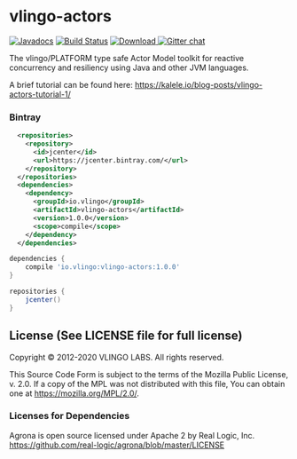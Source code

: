 # vlingo-actors

[![Javadocs](http://javadoc.io/badge/io.vlingo/vlingo-actors.svg?color=brightgreen)](http://javadoc.io/doc/io.vlingo/vlingo-actors) [![Build Status](https://travis-ci.org/vlingo/vlingo-actors.svg?branch=master)](https://travis-ci.org/vlingo/vlingo-actors) [ ![Download](https://api.bintray.com/packages/vlingo/vlingo-platform-java/vlingo-actors/images/download.svg) ](https://bintray.com/vlingo/vlingo-platform-java/vlingo-actors/_latestVersion) [![Gitter chat](https://badges.gitter.im/gitterHQ/gitter.png)](https://gitter.im/vlingo-platform-java/actors)

The vlingo/PLATFORM type safe Actor Model toolkit for reactive concurrency and resiliency using Java and other JVM languages.

A brief tutorial can be found here: https://kalele.io/blog-posts/vlingo-actors-tutorial-1/

### Bintray

```xml
  <repositories>
    <repository>
      <id>jcenter</id>
      <url>https://jcenter.bintray.com/</url>
    </repository>
  </repositories>
  <dependencies>
    <dependency>
      <groupId>io.vlingo</groupId>
      <artifactId>vlingo-actors</artifactId>
      <version>1.0.0</version>
      <scope>compile</scope>
    </dependency>
  </dependencies>
```

```gradle
dependencies {
    compile 'io.vlingo:vlingo-actors:1.0.0'
}

repositories {
    jcenter()
}
```

License (See LICENSE file for full license)
-------------------------------------------
Copyright © 2012-2020 VLINGO LABS. All rights reserved.

This Source Code Form is subject to the terms of the
Mozilla Public License, v. 2.0. If a copy of the MPL
was not distributed with this file, You can obtain
one at https://mozilla.org/MPL/2.0/.


### Licenses for Dependencies

Agrona is open source licensed under Apache 2 by Real Logic, Inc.
https://github.com/real-logic/agrona/blob/master/LICENSE

